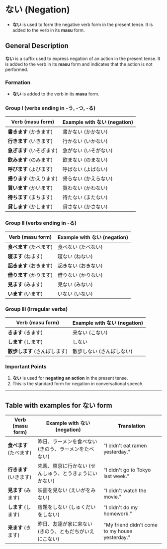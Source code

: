 # ない (Negation)

- **ない** is used to form the negative verb form in the present tense. It is added to the verb in its **masu** form.

## General Description
**ない** is a suffix used to express negation of an action in the present tense. It is added to the verb in its **masu** form and indicates that the action is not performed.

### Formation

- **ない** is added to the verb in its **masu** form.

### Group I (verbs ending in -う, -つ, -る)

| Verb (masu form)    | Example with **ない** (negation)  |
|---------------------|----------------------------------|
| **書きます** (かきます) | 書かない (かかない)                   |
| **行きます** (いきます) | 行かない (いかない)                   |
| **急ぎます** (いそぎます) | 急がない (いそがない)                 |
| **飲みます** (のみます) | 飲まない (のまない)                   |
| **呼びます** (よびます) | 呼ばない (よばない)                   |
| **帰ります** (かえります) | 帰らない (かえらない)                 |
| **買います** (かいます)  | 買わない (かわない)                   |
| **待ちます** (まちます)  | 待たない (またない)                   |
| **貸します** (かします) | 貸さない (かさない)                   |

### Group II (verbs ending in -る)

| Verb (masu form)    | Example with **ない** (negation)  |
|---------------------|----------------------------------|
| **食べます** (たべます)  | 食べない (たべない)                   |
| **寝ます** (ねます)      | 寝ない (ねない)                       |
| **起きます** (おきます)  | 起きない (おきない)                   |
| **借ります** (かります) | 借りない (かりない)                   |
| **見ます** (みます)     | 見ない (みない)                       |
| **います** (います)    | いない (いない)                       |

### Group III (Irregular verbs)

| Verb (masu form)    | Example with **ない** (negation)  |
|---------------------|----------------------------------|
| **きます** (きます)    | 来ない (こない)                       |
| **します** (します)    | しない                               |
| **散歩します** (さんぽします) | 散歩しない (さんぽしない)              |

### Important Points

1. **ない** is used for **negating an action** in the present tense.
2. This is the standard form for negation in conversational speech.

---

## Table with examples for **ない** form

| Verb (masu form)    | Example with **ない** (negation)   | Translation                       |
|---------------------|------------------------------------|----------------------------------|
| **食べます** (たべます)  | 昨日、ラーメンを食べない (きのう、ラーメンをたべない) | "I didn't eat ramen yesterday."  |
| **行きます** (いきます)  | 先週、東京に行かない (せんしゅう、とうきょうにいかない) | "I didn't go to Tokyo last week." |
| **見ます** (みます)          | 映画を見ない (えいがをみない)           | "I didn't watch the movie."      |
| **します** (します)        | 宿題をしない (しゅくだいをしない)        | "I didn't do my homework."       |
| **来ます** (きます)    | 昨日、友達が家に来ない (きのう、ともだちがいえにこない) | "My friend didn't come to my house yesterday." |